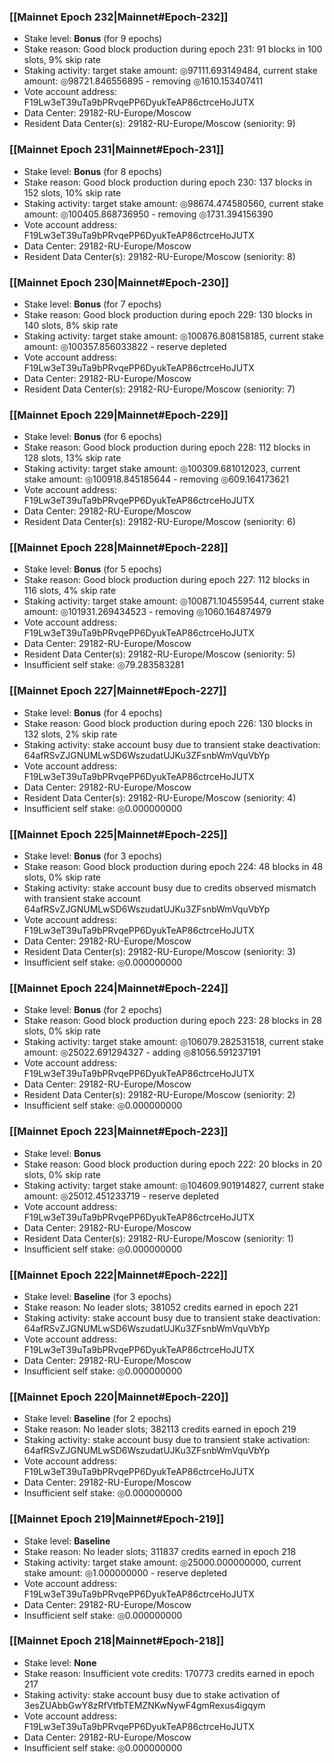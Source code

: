 ### [[Mainnet Epoch 232|Mainnet#Epoch-232]]
* Stake level: **Bonus** (for 9 epochs)
* Stake reason: Good block production during epoch 231: 91 blocks in 100 slots, 9% skip rate
* Staking activity: target stake amount: ◎97111.693149484, current stake amount: ◎98721.846556895 - removing ◎1610.153407411
* Vote account address: F19Lw3eT39uTa9bPRvqePP6DyukTeAP86ctrceHoJUTX
* Data Center: 29182-RU-Europe/Moscow
* Resident Data Center(s): 29182-RU-Europe/Moscow (seniority: 9)
### [[Mainnet Epoch 231|Mainnet#Epoch-231]]
* Stake level: **Bonus** (for 8 epochs)
* Stake reason: Good block production during epoch 230: 137 blocks in 152 slots, 10% skip rate
* Staking activity: target stake amount: ◎98674.474580560, current stake amount: ◎100405.868736950 - removing ◎1731.394156390
* Vote account address: F19Lw3eT39uTa9bPRvqePP6DyukTeAP86ctrceHoJUTX
* Data Center: 29182-RU-Europe/Moscow
* Resident Data Center(s): 29182-RU-Europe/Moscow (seniority: 8)
### [[Mainnet Epoch 230|Mainnet#Epoch-230]]
* Stake level: **Bonus** (for 7 epochs)
* Stake reason: Good block production during epoch 229: 130 blocks in 140 slots, 8% skip rate
* Staking activity: target stake amount: ◎100876.808158185, current stake amount: ◎100357.856033822 - reserve depleted
* Vote account address: F19Lw3eT39uTa9bPRvqePP6DyukTeAP86ctrceHoJUTX
* Data Center: 29182-RU-Europe/Moscow
* Resident Data Center(s): 29182-RU-Europe/Moscow (seniority: 7)
### [[Mainnet Epoch 229|Mainnet#Epoch-229]]
* Stake level: **Bonus** (for 6 epochs)
* Stake reason: Good block production during epoch 228: 112 blocks in 128 slots, 13% skip rate
* Staking activity: target stake amount: ◎100309.681012023, current stake amount: ◎100918.845185644 - removing ◎609.164173621
* Vote account address: F19Lw3eT39uTa9bPRvqePP6DyukTeAP86ctrceHoJUTX
* Data Center: 29182-RU-Europe/Moscow
* Resident Data Center(s): 29182-RU-Europe/Moscow (seniority: 6)
### [[Mainnet Epoch 228|Mainnet#Epoch-228]]
* Stake level: **Bonus** (for 5 epochs)
* Stake reason: Good block production during epoch 227: 112 blocks in 116 slots, 4% skip rate
* Staking activity: target stake amount: ◎100871.104559544, current stake amount: ◎101931.269434523 - removing ◎1060.164874979
* Vote account address: F19Lw3eT39uTa9bPRvqePP6DyukTeAP86ctrceHoJUTX
* Data Center: 29182-RU-Europe/Moscow
* Resident Data Center(s): 29182-RU-Europe/Moscow (seniority: 5)
* Insufficient self stake: ◎79.283583281
### [[Mainnet Epoch 227|Mainnet#Epoch-227]]
* Stake level: **Bonus** (for 4 epochs)
* Stake reason: Good block production during epoch 226: 130 blocks in 132 slots, 2% skip rate
* Staking activity: stake account busy due to transient stake deactivation: 64afRSvZJGNUMLwSD6WszudatUJKu3ZFsnbWmVquVbYp
* Vote account address: F19Lw3eT39uTa9bPRvqePP6DyukTeAP86ctrceHoJUTX
* Data Center: 29182-RU-Europe/Moscow
* Resident Data Center(s): 29182-RU-Europe/Moscow (seniority: 4)
* Insufficient self stake: ◎0.000000000
### [[Mainnet Epoch 225|Mainnet#Epoch-225]]
* Stake level: **Bonus** (for 3 epochs)
* Stake reason: Good block production during epoch 224: 48 blocks in 48 slots, 0% skip rate
* Staking activity: stake account busy due to credits observed mismatch with transient stake account 64afRSvZJGNUMLwSD6WszudatUJKu3ZFsnbWmVquVbYp
* Vote account address: F19Lw3eT39uTa9bPRvqePP6DyukTeAP86ctrceHoJUTX
* Data Center: 29182-RU-Europe/Moscow
* Resident Data Center(s): 29182-RU-Europe/Moscow (seniority: 3)
* Insufficient self stake: ◎0.000000000
### [[Mainnet Epoch 224|Mainnet#Epoch-224]]
* Stake level: **Bonus** (for 2 epochs)
* Stake reason: Good block production during epoch 223: 28 blocks in 28 slots, 0% skip rate
* Staking activity: target stake amount: ◎106079.282531518, current stake amount: ◎25022.691294327 - adding ◎81056.591237191
* Vote account address: F19Lw3eT39uTa9bPRvqePP6DyukTeAP86ctrceHoJUTX
* Data Center: 29182-RU-Europe/Moscow
* Resident Data Center(s): 29182-RU-Europe/Moscow (seniority: 2)
* Insufficient self stake: ◎0.000000000
### [[Mainnet Epoch 223|Mainnet#Epoch-223]]
* Stake level: **Bonus**
* Stake reason: Good block production during epoch 222: 20 blocks in 20 slots, 0% skip rate
* Staking activity: target stake amount: ◎104609.901914827, current stake amount: ◎25012.451233719 - reserve depleted
* Vote account address: F19Lw3eT39uTa9bPRvqePP6DyukTeAP86ctrceHoJUTX
* Data Center: 29182-RU-Europe/Moscow
* Resident Data Center(s): 29182-RU-Europe/Moscow (seniority: 1)
* Insufficient self stake: ◎0.000000000
### [[Mainnet Epoch 222|Mainnet#Epoch-222]]
* Stake level: **Baseline** (for 3 epochs)
* Stake reason: No leader slots; 381052 credits earned in epoch 221
* Staking activity: stake account busy due to transient stake deactivation: 64afRSvZJGNUMLwSD6WszudatUJKu3ZFsnbWmVquVbYp
* Vote account address: F19Lw3eT39uTa9bPRvqePP6DyukTeAP86ctrceHoJUTX
* Data Center: 29182-RU-Europe/Moscow
* Insufficient self stake: ◎0.000000000
### [[Mainnet Epoch 220|Mainnet#Epoch-220]]
* Stake level: **Baseline** (for 2 epochs)
* Stake reason: No leader slots; 382113 credits earned in epoch 219
* Staking activity: stake account busy due to transient stake activation: 64afRSvZJGNUMLwSD6WszudatUJKu3ZFsnbWmVquVbYp
* Vote account address: F19Lw3eT39uTa9bPRvqePP6DyukTeAP86ctrceHoJUTX
* Data Center: 29182-RU-Europe/Moscow
* Insufficient self stake: ◎0.000000000
### [[Mainnet Epoch 219|Mainnet#Epoch-219]]
* Stake level: **Baseline**
* Stake reason: No leader slots; 311837 credits earned in epoch 218
* Staking activity: target stake amount: ◎25000.000000000, current stake amount: ◎1.000000000 - reserve depleted
* Vote account address: F19Lw3eT39uTa9bPRvqePP6DyukTeAP86ctrceHoJUTX
* Data Center: 29182-RU-Europe/Moscow
* Insufficient self stake: ◎0.000000000
### [[Mainnet Epoch 218|Mainnet#Epoch-218]]
* Stake level: **None**
* Stake reason: Insufficient vote credits: 170773 credits earned in epoch 217
* Staking activity: stake account busy due to stake activation of 3esZUAbbGwY8zRfVtfbTEMZNKwNywF4gmRexus4igqym
* Vote account address: F19Lw3eT39uTa9bPRvqePP6DyukTeAP86ctrceHoJUTX
* Data Center: 29182-RU-Europe/Moscow
* Insufficient self stake: ◎0.000000000